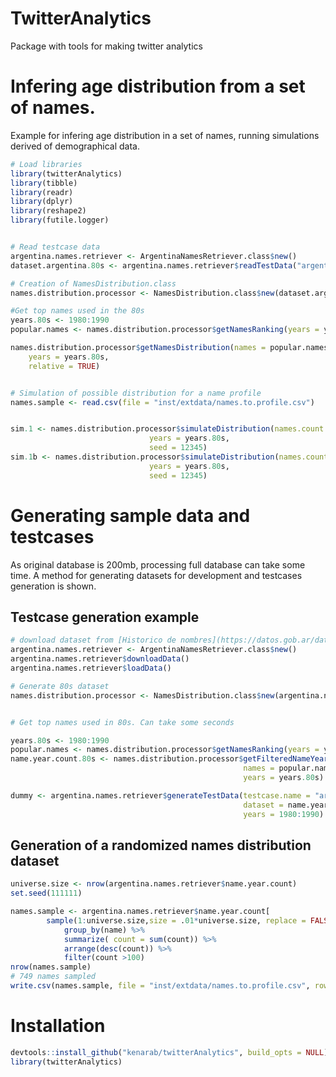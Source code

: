# TwitterAnalytics 
Package with tools for making twitter analytics

# Infering age distribution from a set of names. 

Example for infering age distribution in a set of names, running simulations derived of demographical data.

```R
# Load libraries
library(twitterAnalytics)
library(tibble)
library(readr)
library(dplyr)
library(reshape2)
library(futile.logger)


# Read testcase data
argentina.names.retriever <- ArgentinaNamesRetriever.class$new()
dataset.argentina.80s <- argentina.names.retriever$readTestData("argentina-80s")

# Creation of NamesDistribution.class 
names.distribution.processor <- NamesDistribution.class$new(dataset.argentina.80s)

#Get top names used in the 80s
years.80s <- 1980:1990
popular.names <- names.distribution.processor$getNamesRanking(years = years.80s, n = 20)

names.distribution.processor$getNamesDistribution(names = popular.names$name,
	years = years.80s,
	relative = TRUE)


# Simulation of possible distribution for a name profile
names.sample <- read.csv(file = "inst/extdata/names.to.profile.csv")


sim.1 <- names.distribution.processor$simulateDistribution(names.count = names.sample, 
							   years = years.80s,  
							   seed = 12345)
sim.1b <- names.distribution.processor$simulateDistribution(names.count = names.sample,
							   years = years.80s,  
							   seed = 12345)

```

# Generating sample data and testcases

As original database is 200mb, processing full database can take some time. A method for generating datasets for development and testcases generation is shown.

## Testcase generation example
```R
# download dataset from [Historico de nombres](https://datos.gob.ar/dataset/otros-nombres-personas-fisicas). A mirror is at 
argentina.names.retriever <- ArgentinaNamesRetriever.class$new()
argentina.names.retriever$downloadData()
argentina.names.retriever$loadData()

# Generate 80s dataset
names.distribution.processor <- NamesDistribution.class$new(argentina.names.retriever$historic.names)


# Get top names used in 80s. Can take some seconds

years.80s <- 1980:1990
popular.names <- names.distribution.processor$getNamesRanking(years = years, n = 5000)
name.year.count.80s <- names.distribution.processor$getFilteredNameYearCount(
													names = popular.names$name, 
													years = years.80s)

dummy <- argentina.names.retriever$generateTestData(testcase.name = "argentina-80s",
												    dataset = name.year.count.80s,
												    years = 1980:1990)

```



## Generation of a randomized names distribution dataset

```R
universe.size <- nrow(argentina.names.retriever$name.year.count)
set.seed(111111)

names.sample <- argentina.names.retriever$name.year.count[
		sample(1:universe.size,size = .01*universe.size, replace = FALSE),] %>% 
			group_by(name) %>%
		    summarize( count = sum(count)) %>% 
		    arrange(desc(count)) %>% 
		    filter(count >100)
nrow(names.sample)
# 749 names sampled
write.csv(names.sample, file = "inst/extdata/names.to.profile.csv", row.names = FALSE)
```


# Installation

```R
devtools::install_github("kenarab/twitterAnalytics", build_opts = NULL)
library(twitterAnalytics)
```


